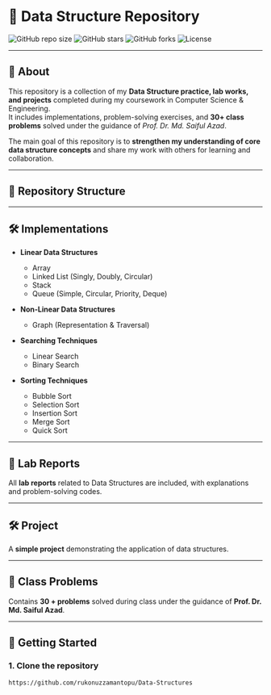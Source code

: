 # 📘 Data Structure Repository  

![GitHub repo size](https://img.shields.io/github/repo-size/your-username/data-structure-repo)
![GitHub stars](https://img.shields.io/github/stars/your-username/data-structure-repo?style=social)
![GitHub forks](https://img.shields.io/github/forks/your-username/data-structure-repo?style=social)
![License](https://img.shields.io/github/license/your-username/data-structure-repo)

---

## 📖 About
This repository is a collection of my **Data Structure practice, lab works, and projects** completed during my coursework in Computer Science & Engineering.  
It includes implementations, problem-solving exercises, and **30+ class problems** solved under the guidance of *Prof. Dr. Md. Saiful Azad*.  

The main goal of this repository is to **strengthen my understanding of core data structure concepts** and share my work with others for learning and collaboration.  

---

## 📂 Repository Structure  


---

## 🛠 Implementations  

- **Linear Data Structures**  
  - Array  
  - Linked List (Singly, Doubly, Circular)  
  - Stack  
  - Queue (Simple, Circular, Priority, Deque)  

- **Non-Linear Data Structures**  
  - Graph (Representation & Traversal)  

- **Searching Techniques**  
  - Linear Search  
  - Binary Search  

- **Sorting Techniques**  
  - Bubble Sort  
  - Selection Sort  
  - Insertion Sort  
  - Merge Sort  
  - Quick Sort  

---

## 📑 Lab Reports  
All **lab reports** related to Data Structures are included, with explanations and problem-solving codes.  

---

## 🛠 Project  
A **simple project** demonstrating the application of data structures.  

---

## 📘 Class Problems  
Contains **30 + problems** solved during class under the guidance of **Prof. Dr. Md. Saiful Azad**.  

---

## 🚀 Getting Started  

### 1. Clone the repository  
```bash
https://github.com/rukonuzzamantopu/Data-Structures
